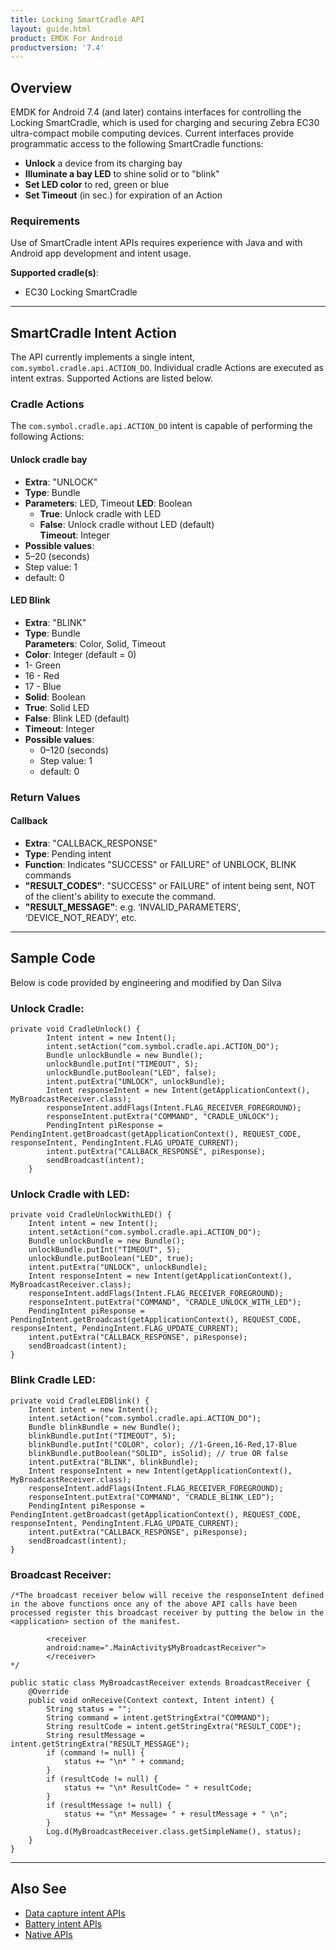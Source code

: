 ```yaml
---
title: Locking SmartCradle API
layout: guide.html
product: EMDK For Android
productversion: '7.4'
---
```


## Overview

EMDK for Android 7.4 (and later) contains interfaces for controlling the Locking SmartCradle, which is used for charging and securing Zebra EC30 ultra-compact mobile computing devices. Current interfaces provide programmatic access to the following SmartCradle functions: 

* **Unlock** a device from its charging bay
* **Illuminate a bay LED** to shine solid or to "blink"
* **Set LED color** to red, green or blue
* **Set Timeout** (in sec.) for expiration of an Action

### Requirements

Use of SmartCradle intent APIs requires experience with Java and with Android app development and intent usage. 

**Supported cradle(s)**: 

* EC30 Locking SmartCradle 

-----

## SmartCradle Intent Action

The API currently implements a single intent, `com.symbol.cradle.api.ACTION_DO`. Individual cradle Actions are executed as intent extras. Supported Actions are listed below. 

### Cradle Actions

The `com.symbol.cradle.api.ACTION_DO` intent is capable of performing the following Actions:

#### Unlock cradle bay 
* **Extra**: "UNLOCK"
* **Type**: Bundle
* **Parameters**: LED, Timeout
**LED**: Boolean<br>
	* **True**: Unlock cradle with LED<br>
	* **False**: Unlock cradle without LED (default)<br>
**Timeout**: Integer<br>
* **Possible values**:
 * 5&ndash;20 (seconds)
 * Step value: 1
 * default: 0

#### LED Blink
* **Extra**: "BLINK"
* **Type**: Bundle<br>
**Parameters**: Color, Solid, Timeout
* **Color**: Integer (default = 0)
 * 1- Green
 * 16 - Red
 * 17 - Blue
* **Solid**: Boolean
 * **True**: Solid LED
 * **False**: Blink LED (default)
* **Timeout**: Integer
 * **Possible values**:
 	* 0&ndash;120 (seconds)
 	* Step value: 1
 	* default: 0

### Return Values

#### Callback

* **Extra**: "CALLBACK_RESPONSE"
* **Type**: Pending intent<br>
* **Function**: Indicates "SUCCESS" or FAILURE" of UNBLOCK, BLINK commands 
* **"RESULT_CODES"**: "SUCCESS" or FAILURE" of intent being sent, NOT of the client's ability to execute the command.  
 * **"RESULT_MESSAGE"**: e.g. ‘INVALID_PARAMETERS', ‘DEVICE_NOT_READY’, etc.

-----

## Sample Code
Below is code provided by engineering and modified by Dan Silva 

### Unlock Cradle:

	private void CradleUnlock() {
	        Intent intent = new Intent();
	        intent.setAction("com.symbol.cradle.api.ACTION_DO");
	        Bundle unlockBundle = new Bundle();
	        unlockBundle.putInt("TIMEOUT", 5);
	        unlockBundle.putBoolean("LED", false);
	        intent.putExtra("UNLOCK", unlockBundle);
	        Intent responseIntent = new Intent(getApplicationContext(), MyBroadcastReceiver.class);
	        responseIntent.addFlags(Intent.FLAG_RECEIVER_FOREGROUND);
	        responseIntent.putExtra("COMMAND", "CRADLE_UNLOCK");
	        PendingIntent piResponse = PendingIntent.getBroadcast(getApplicationContext(), REQUEST_CODE, responseIntent, PendingIntent.FLAG_UPDATE_CURRENT);
	        intent.putExtra("CALLBACK_RESPONSE", piResponse);
	        sendBroadcast(intent);
	    }

### Unlock Cradle with LED:

    private void CradleUnlockWithLED() {
        Intent intent = new Intent();
        intent.setAction("com.symbol.cradle.api.ACTION_DO");
        Bundle unlockBundle = new Bundle();
        unlockBundle.putInt("TIMEOUT", 5);
        unlockBundle.putBoolean("LED", true);
        intent.putExtra("UNLOCK", unlockBundle);
        Intent responseIntent = new Intent(getApplicationContext(),  MyBroadcastReceiver.class);
        responseIntent.addFlags(Intent.FLAG_RECEIVER_FOREGROUND);
        responseIntent.putExtra("COMMAND", "CRADLE_UNLOCK_WITH_LED");
        PendingIntent piResponse = PendingIntent.getBroadcast(getApplicationContext(), REQUEST_CODE, responseIntent, PendingIntent.FLAG_UPDATE_CURRENT);
        intent.putExtra("CALLBACK_RESPONSE", piResponse);
        sendBroadcast(intent);
    }

### Blink Cradle LED:

    private void CradleLEDBlink() {
        Intent intent = new Intent();
        intent.setAction("com.symbol.cradle.api.ACTION_DO");
        Bundle blinkBundle = new Bundle();
        blinkBundle.putInt("TIMEOUT", 5);
        blinkBundle.putInt("COLOR", color); //1-Green,16-Red,17-Blue
        blinkBundle.putBoolean("SOLID", isSolid); // true OR false
        intent.putExtra("BLINK", blinkBundle);
        Intent responseIntent = new Intent(getApplicationContext(), MyBroadcastReceiver.class);
        responseIntent.addFlags(Intent.FLAG_RECEIVER_FOREGROUND);
        responseIntent.putExtra("COMMAND", "CRADLE_BLINK_LED");
        PendingIntent piResponse = PendingIntent.getBroadcast(getApplicationContext(), REQUEST_CODE, responseIntent, PendingIntent.FLAG_UPDATE_CURRENT);
        intent.putExtra("CALLBACK_RESPONSE", piResponse);
        sendBroadcast(intent);
    }

### Broadcast Receiver:

    /*The broadcast receiver below will receive the responseIntent defined in the above functions once any of the above API calls have been processed register this broadcast receiver by putting the below in the <application> section of the manifest.

            <receiver
            android:name=".MainActivity$MyBroadcastReceiver">
    		</receiver>
    */
    
    public static class MyBroadcastReceiver extends BroadcastReceiver {
        @Override
        public void onReceive(Context context, Intent intent) {
            String status = "";
            String command = intent.getStringExtra("COMMAND");
            String resultCode = intent.getStringExtra("RESULT_CODE");
            String resultMessage = intent.getStringExtra("RESULT_MESSAGE");
            if (command != null) {
                status += "\n* " + command;
            }
            if (resultCode != null) {
                status += "\n* ResultCode= " + resultCode;
            }
            if (resultMessage != null) {
                status += "\n* Message= " + resultMessage + " \n";
            }
            Log.d(MyBroadcastReceiver.class.getSimpleName(), status);
        }
    }

-----

## Also See

* [Data capture intent APIs](../datacapture)
* [Battery intent APIs](../battery)
* [Native APIs](../../api)
